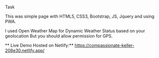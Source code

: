 Task 

This was simple page with HTML5, CSS3, Bootstrap, JS, Jquery and using PWA.

I used Open Weather Map for Dynamic Weather Status based on your geolocation But you should allow permission for GPS.

** Live Demo Hosted on Netlify:** https://compassionate-keller-208e30.netlify.app/

